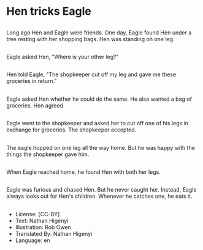 # Hen tricks Eagle

##
Long ago Hen and Eagle were
friends. One day, Eagle found
Hen under a tree resting with
her shopping bags. Hen was
standing on one leg.

##
Eagle asked Hen, "Where is
your other leg?"

##
Hen told Eagle, "The
shopkeeper cut off my leg and
gave me these groceries in
return."

##
Eagle asked Hen whether
he could do the same.
He also wanted a bag
of groceries. Hen agreed.

##
Eagle went to the shopkeeper
and asked her to cut off one
of his legs in exchange for
groceries. The shopkeeper
accepted.

##
The eagle hopped on one leg
all the way home. But he was
happy with the things
the shopkeeper gave him.

##
When Eagle reached home,
he found Hen with both
her legs.

##
Eagle was furious and chased
Hen. But he never caught her.
Instead, Eagle always looks out
for Hen's children. Whenever he
catches one, he eats it.

##
* License: [CC-BY]
* Text: Nathan Higenyi
* Illustration: Rob Owen
* Translated By: Nathan Higenyi
* Language: en
